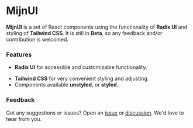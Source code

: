 # MijnUI

**MijnUI** is a set of React components using the functionality of **Radix UI** and styling of **Tailwind CSS**. It is still in **Beta**, so any feedback and/or contribution is welcomed.

### Features

* **Radix UI** for accessible and customizable functionality.
- **Tailwind CSS** for very convenient styling and adjusting.
- Components available **unstyled**, or **styled**.

### Feedback

Got any suggestions or issues? Open an [issue](https://github.com/HTLA380/MijnUI/issues) or [discussion](https://github.com/HTLA380/MijnUI/discussions). We'd love to hear from you.
